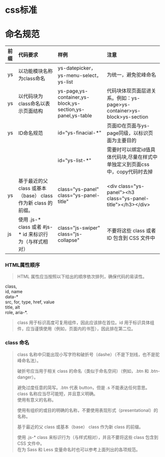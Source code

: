 # css标准

# 命名规范

| 前缀 | 代码要求 | 样例 | 注意 |
| :--- | :--- | :--- | :--- |
| ys | 以功能模块名称为class命名 | ys-datepicker，ys-menu-select，ys-list | 为统一，避免驼峰命名 |
| ys | 以代码块为class命名以表示页面结构 | ys-page,ys-container,ys-block,ys-section,ys-panel,ys-table | 代码块体现页面层进关系。例如：ys-page&gt;ys-container&gt;ys-block&gt;ys-section |
| ys | ID命名规范 | id="ys-finacial-\*" | 页面ID在页面与ys-page同级，以标识页面为主要目的 |
|  |  | id="ys-list-\*" | 需要时可以绑定id值具体代码块,尽量在样式中单独定义到页面css中，copy代码时去掉 |
| ys | 基于最近的父 class 或基本（base） class 作为新 class 的前缀。 | class="ys-panel" class="ys-panel-title" | &lt;div class="ys-panel"&gt;&lt;h3 class="ys-panel-title"&gt;&lt;/h3&gt;&lt;/div&gt; |
| js | 使用 .js-\* class 或者 \#js-\* id 来标识行为（与样式相对） | class="js-swiper" class="js-collapse" | 不要将这些 class 或者 ID 包含到 CSS 文件中 |

### HTML属性顺序

> HTML 属性应当按照以下给出的顺序依次排列，确保代码的易读性。

class,  
id, name  
data-\*  
src, for, type, href, value  
title, alt  
role, aria-\*.

> class 用于标识高度可复用组件，因此应该排在首位。id 用于标识具体组件，应当谨慎使用（例如，页面内的书签），因此排在第二位。

### **class 命名**

> class 名称中只能出现小写字符和破折号（dashe）（不是下划线，也不是驼峰命名法）。
>
> 破折号应当用于相关 class 的命名（类似于命名空间）（例如，.btn 和 .btn-danger）。
>
> 避免过度任意的简写。.btn 代表 button，但是 .s 不能表达任何意思。  
> class 名称应当尽可能短，并且意义明确。  
> 使用有意义的名称。
>
> 使用有组织的或目的明确的名称，不要使用表现形式（presentational）的名称。
>
> 基于最近的父 class 或基本（base） class 作为新 class 的前缀。
>
> 使用 .js-\* class 来标识行为（与样式相对），并且不要将这些 class 包含到 CSS 文件中。  
> 在为 Sass 和 Less 变量命名时也可以参考上面列出的各项规范。



